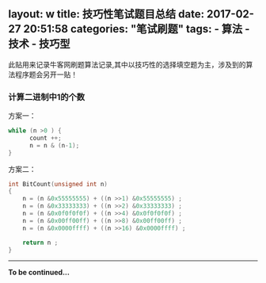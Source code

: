 layout: w
title: 技巧性笔试题目总结
date: 2017-02-27 20:51:58
categories: "笔试刷题"
tags:
	- 算法
	- 技术
	- 技巧型
---  
此贴用来记录牛客网刷题算法记录,其中以技巧性的选择填空题为主，涉及到的算法程序题会另开一贴！

<!--more-->
### 计算二进制中1的个数  
方案一：   
``` c++
while (n >0 ) {
      count ++;
      n = n & (n-1);
}
```   

方案二：  
``` c++
int BitCount(unsigned int n)
{
    n = (n &0x55555555) + ((n >>1) &0x55555555) ;
    n = (n &0x33333333) + ((n >>2) &0x33333333) ;
    n = (n &0x0f0f0f0f) + ((n >>4) &0x0f0f0f0f) ;
    n = (n &0x00ff00ff) + ((n >>8) &0x00ff00ff) ;
    n = (n &0x0000ffff) + ((n >>16) &0x0000ffff) ;

    return n ;
} 
```   


---  
**To be continued...**
